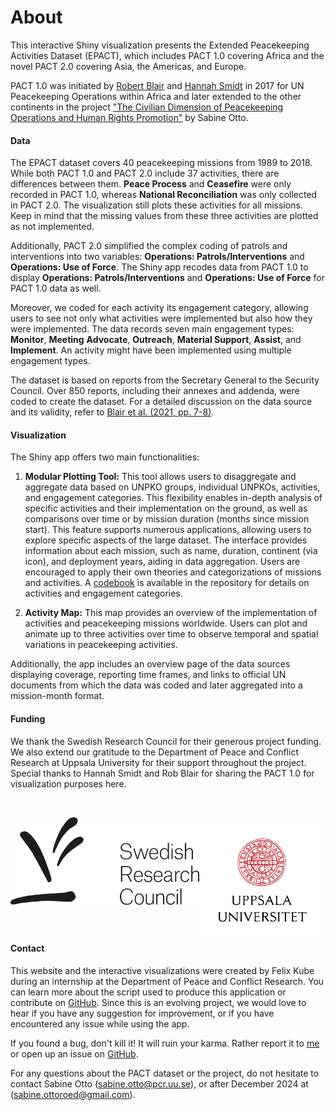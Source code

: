# About

This interactive Shiny visualization presents the Extended Peacekeeping Activities Dataset (EPACT), which includes PACT 1.0 covering Africa and the novel PACT 2.0 covering Asia, the Americas, and Europe.

PACT 1.0 was initiated by [Robert Blair](https://robblair.net/) and [Hannah Smidt](https://hannahsmidt.com/) in 2017 for UN Peacekeeping Operations within Africa and later extended to the other continents in the project ["The Civilian Dimension of Peacekeeping Operations and Human Rights Promotion"](https://pcr.uu.se/research/research-themes/human-rights/the-civilian-dimension-of-peacekeeping-operations-and-human-rights-promotion/) by Sabine Otto.

#### Data

The EPACT dataset covers 40 peacekeeping missions from 1989 to 2018. While both PACT 1.0 and PACT 2.0 include 37 activities, there are differences between them. **Peace Process** and **Ceasefire** were only recorded in PACT 1.0, whereas **National Reconciliation** was only collected in PACT 2.0. The visualization still plots these activities for all missions. Keep in mind that the missing values from these three activities are plotted as not implemented.

Additionally, PACT 2.0 simplified the complex coding of patrols and interventions into two variables: **Operations: Patrols/Interventions** and **Operations: Use of Force**. The Shiny app recodes data from PACT 1.0 to display **Operations: Patrols/Interventions** and **Operations: Use of Force** for PACT 1.0 data as well.

Moreover, we coded for each activity its engagement category, allowing users to see not only what activities were implemented but also how they were implemented. The data records seven main engagement types: **Monitor**, **Meeting** **Advocate**, **Outreach**, **Material Support**, **Assist**, and **Implement**. An activity might have been implemented using multiple engagement types.

The dataset is based on reports from the Secretary General to the Security Council. Over 850 reports, including their annexes and addenda, were coded to create the dataset. For a detailed discussion on the data source and its validity, refer to [Blair et al. (2021, pp. 7-8)](https://onlinelibrary.wiley.com/doi/full/10.1111/ajps.12650).

#### Visualization

The Shiny app offers two main functionalities:

1. **Modular Plotting Tool:** This tool allows users to disaggregate and aggregate data based on UNPKO groups, individual UNPKOs, activities, and engagement categories. This flexibility enables in-depth analysis of specific activities and their implementation on the ground, as well as comparisons over time or by mission duration (months since mission start). This feature supports numerous applications, allowing users to explore specific aspects of the large dataset. The interface provides information about each mission, such as name, duration, continent (via icon), and deployment years, aiding in data aggregation. Users are encouraged to apply their own theories and categorizations of missions and activities. A [codebook](https://dataverse.harvard.edu/file.xhtml?fileId=10230088&version=1.0) is available in the repository for details on activities and engagement categories.

2. **Activity Map:** This map provides an overview of the implementation of activities and peacekeeping missions worldwide. Users can plot and animate up to three activities over time to observe temporal and spatial variations in peacekeeping activities.

Additionally, the app includes an overview page of the data sources displaying coverage, reporting time frames, and links to official UN documents from which the data was coded and later aggregated into a mission-month format.

#### Funding

We thank the Swedish Research Council for their generous project funding. We also extend our gratitude to the Department of Peace and Conflict Research at Uppsala University for their support throughout the project. Special thanks to Hannah Smidt and Rob Blair for sharing the PACT 1.0 for visualization purposes here.

</br>

<img src="data/logos/VR_logo.png" alt="Kapradet Logo" width="60%" style="float: left"/> <img src="data/logos/UU_logo.svg" alt="Uni Uppsala Logo" width="40%" style="float: left"/>

#### Contact

This website and the interactive visualizations were created by Felix Kube during an internship at the Department of Peace and Conflict Research. You can learn more about the script used to produce this application or contribute on [GitHub](https://github.com/flixi67/PACT). Since this is an evolving project, we would love to hear if you have any suggestion for improvement, or if you have encountered any issue while using the app.

If you found a bug, don't kill it! It will ruin your karma. Rather report it to [me](mailto:felix.kube@uni.kn?subject=PACT%20Shiny%20app) or open up an issue on [GitHub](https://github.com/flixi67/PACT/issues).

For any questions about the PACT dataset or the project, do not hesitate to contact Sabine Otto ([sabine.otto\@pcr.uu.se](mailto:sabine.otto@pcr.uu.se?subject=PACT)), or after December 2024 at ([sabine.ottoroed@gmail.com](mailto:sabine.ottoroed@gmail.com?subject=PACT)).
